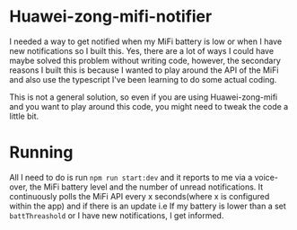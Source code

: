 # Huawei-zong-mifi-notifier

I needed a way to get notified when my MiFi battery is low or when I have new notifications so I built this. Yes, there are a lot of ways I could have maybe solved this problem without writing code, however, the secondary reasons I built this is because I wanted to play around the API of the MiFi and also use the typescript I've been learning to do some actual coding.

This is not a general solution, so even if you are using Huawei-zong-mifi and you want to play around this code, you might need to tweak the code a little bit. 

# Running

All I need to do is run `npm run start:dev` and it reports to me via a voice-over, the MiFi battery level and the number of unread notifications. It continuously polls the MiFi API every x seconds(where x is configured within the app) and if there is an update i.e If my battery is lower than a set `battThreashold` or I have new notifications, I get informed.